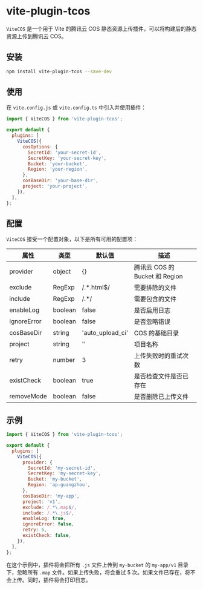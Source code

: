 # vite-plugin-tcos

`ViteCOS` 是一个用于 Vite 的腾讯云 COS 静态资源上传插件，可以将构建后的静态资源上传到腾讯云 COS。

## 安装

```bash
npm install vite-plugin-tcos --save-dev
```

## 使用

在 `vite.config.js` 或 `vite.config.ts` 中引入并使用插件：

```js
import { ViteCOS } from 'vite-plugin-tcos';

export default {
  plugins: [
    ViteCOS({
      cosOptions: {
        SecretId: 'your-secret-id',
        SecretKey: 'your-secret-key',
        Bucket: 'your-bucket',
        Region: 'your-region',
      },
      cosBaseDir: 'your-base-dir',
      project: 'your-project',
    }),
  ],
};
```

## 配置

`ViteCOS` 接受一个配置对象，以下是所有可用的配置项：

| 属性        | 类型    | 默认值           | 描述                           |
| ----------- | ------- | ---------------- | ------------------------------ |
| provider    | object  | {}               | 腾讯云 COS 的 Bucket 和 Region |
| exclude     | RegExp  | /.\*\.html$/     | 需要排除的文件                 |
| include     | RegExp  | /.\*/            | 需要包含的文件                 |
| enableLog   | boolean | false            | 是否启用日志                   |
| ignoreError | boolean | false            | 是否忽略错误                   |
| cosBaseDir  | string  | 'auto_upload_ci' | COS 的基础目录                 |
| project     | string  | ''               | 项目名称                       |
| retry       | number  | 3                | 上传失败时的重试次数           |
| existCheck  | boolean | true             | 是否检查文件是否已存在         |
| removeMode  | boolean | false             | 是否删除已上传文件         |

## 示例

```js
import { ViteCOS } from 'vite-plugin-tcos';

export default {
  plugins: [
    ViteCOS({
      provider: {
        SecretId: 'my-secret-id',
        SecretKey: 'my-secret-key',
        Bucket: 'my-bucket',
        Region: 'ap-guangzhou',
      },
      cosBaseDir: 'my-app',
      project: 'v1',
      exclude: /.*\.map$/,
      include: /.*\.js$/,
      enableLog: true,
      ignoreError: false,
      retry: 5,
      existCheck: false,
    }),
  ],
};
```

在这个示例中，插件将会把所有 `.js` 文件上传到 `my-bucket` 的 `my-app/v1` 目录下，忽略所有 `.map` 文件。如果上传失败，将会重试 5 次。如果文件已存在，将不会上传。同时，插件将会打印日志。
